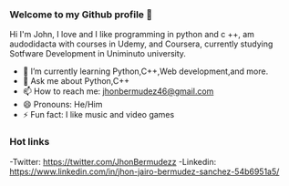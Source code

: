 ### Welcome to my Github profile 👋

Hi I'm John, I love and I like programming in python and c ++, am audodidacta with courses in Udemy, and Coursera, currently studying Sotfware Development in Uniminuto university.

- 🌱 I’m currently learning Python,C++,Web development,and more.
- 💬 Ask me about Python,C++
- 📫 How to reach me: jhonbermudez46@gmail.com
- 😄 Pronouns: He/Him
- ⚡ Fun fact: I like music and video games

### Hot links
-Twitter: https://twitter.com/JhonBermudezz
-Linkedin: https://www.linkedin.com/in/jhon-jairo-bermudez-sanchez-54b6951a5/
